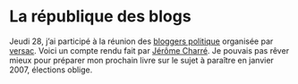 # La république des blogs

Jeudi 28, j’ai participé à la réunion des [bloggers politique](http://www.republiquedesblogs.net/) organisée par [versac](http://vanb.typepad.com/versac/2006/06/succs_pour_la_p.html). Voici un compte rendu fait par [Jérôme Charré](http://jcharre.typepad.com/jcharre/2006/06/rpublique_des_b.html). Je pouvais pas rêver mieux pour préparer mon prochain livre sur le sujet à paraître en janvier 2007, élections oblige.